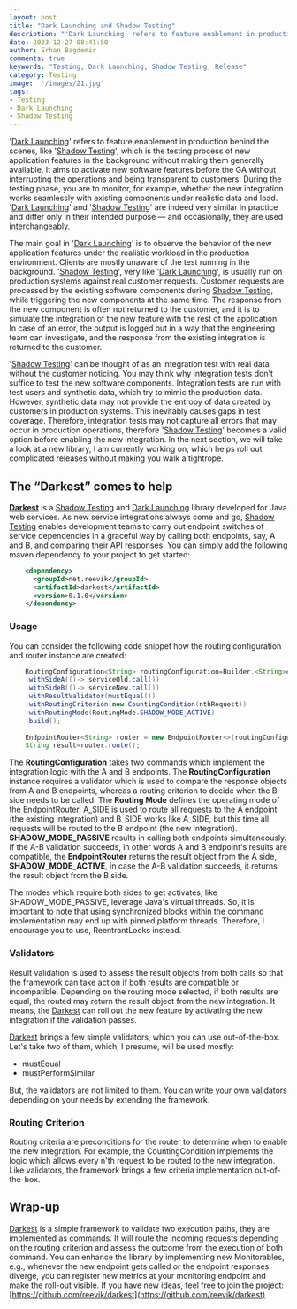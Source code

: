 ```yaml
---
layout: post
title: "Dark Launching and Shadow Testing"
description: "'Dark Launching' refers to feature enablement in production behind the scenes, like 'Shadow Testing', which is the testing process of new application features in the background without making them generally available."
date: 2023-12-27 08:41:50
author: Erhan Bagdemir
comments: true
keywords: "Testing, Dark Launching, Shadow Testing, Release"
category: Testing
image:  '/images/21.jpg'
tags:
- Testing
- Dark Launching
- Shadow Testing
---
```


'[Dark Launching](https://martinfowler.com/bliki/DarkLaunching.html)' refers to feature enablement in production behind the scenes, like '[Shadow Testing](https://microsoft.github.io/code-with-engineering-playbook/automated-testing/shadow-testing/)', which is the testing process of new application features in the background without making them generally available. It aims to activate new software features before the GA without interrupting the operations and being transparent to customers. During the testing phase, you are to monitor, for example, whether the new integration works seamlessly with existing components under realistic data and load. '[Dark Launching](https://martinfowler.com/bliki/DarkLaunching.html)' and '[Shadow Testing](https://microsoft.github.io/code-with-engineering-playbook/automated-testing/shadow-testing/)' are indeed very similar in practice and differ only in their intended purpose — and occasionally, they are used interchangeably. 

The main goal in '[Dark Launching](https://martinfowler.com/bliki/DarkLaunching.html)' is to observe the behavior of the new application features under the realistic workload in the production environment. Clients are mostly unaware of the test running in the background. '[Shadow Testing](https://microsoft.github.io/code-with-engineering-playbook/automated-testing/shadow-testing/)', very like '[Dark Launching](https://martinfowler.com/bliki/DarkLaunching.html)', is usually run on production systems against real customer requests. Customer requests are processed by the existing software components during [Shadow Testing](https://microsoft.github.io/code-with-engineering-playbook/automated-testing/shadow-testing/), while triggering the new components at the same time. The response from the new component is often not returned to the customer, and it is to simulate the integration of the new feature with the rest of the application. In case of an error, the output is logged out in a way that the engineering team can investigate, and the response from the existing integration is returned to the customer.

'[Shadow Testing](https://microsoft.github.io/code-with-engineering-playbook/automated-testing/shadow-testing/)' can be thought of as an integration test with real data without the customer noticing. You may think why integration tests don't suffice to test the new software components. Integration tests are run with test users and synthetic data, which try to mimic the production data. However, synthetic data may not provide the entropy of data created by customers in production systems. This inevitably causes gaps in test coverage. Therefore, integration tests may not capture all errors that may occur in production operations, therefore '[Shadow Testing](https://microsoft.github.io/code-with-engineering-playbook/automated-testing/shadow-testing/)' becomes a valid option before enabling the new integration. In the next section, we will take a look at a new library, I am currently working on, which helps roll out complicated releases without making you walk a tightrope. 

## The “Darkest” comes to help

**[Darkest](https://github.com/reevik/darkest)** is a [Shadow Testing](https://microsoft.github.io/code-with-engineering-playbook/automated-testing/shadow-testing/) and [Dark Launching](https://martinfowler.com/bliki/DarkLaunching.html) library developed for Java web services. As new service integrations always come and go, [Shadow Testing](https://microsoft.github.io/code-with-engineering-playbook/automated-testing/shadow-testing/) enables development teams to carry out endpoint switches of service dependencies in a graceful way by calling both endpoints, say, A and B, and comparing their API responses. You can simply add the following maven dependency to your project to get started: 

```xml
    <dependency>
      <groupId>net.reevik</groupId>
      <artifactId>darkest</artifactId>
      <version>0.1.0</version>
    </dependency>
```

### Usage

You can consider the following code snippet how the routing configuration and router instance are created: 

```java
    RoutingConfiguration<String> routingConfiguration=Builder.<String>create()
    .withSideA(()-> serviceOld.call())
    .withSideB(()-> serviceNew.call())
    .withResultValidator(mustEqual())
    .withRoutingCriterion(new CountingCondition(nthRequest))
    .withRoutingMode(RoutingMode.SHADOW_MODE_ACTIVE)
    .build();
    
    EndpointRouter<String> router = new EndpointRouter<>(routingConfiguration);
    String result=router.route();
```

The **RoutingConfiguration** takes two commands which implement the integration logic with the A and B endpoints. The **RoutingConfiguration** instance requires a validator which is used to compare the response objects from A and B endpoints, whereas a routing criterion to decide when the B side needs to 
be called. The **Routing Mode** defines the operating mode of the EndpointRouter. A_SIDE is used to route all requests to the A endpoint (the existing integration) and B_SIDE works like A_SIDE, but this time all requests will be routed to the B endpoint (the new integration). **SHADOW_MODE_PASSIVE** results in calling both endpoints simultaneously. If the A-B validation succeeds, in other words A and B endpoint's results are compatible, the **EndpointRouter** returns the result object from the A side, **SHADOW_MODE_ACTIVE**, in case the A-B validation succeeds, it returns the result object from the B side.

The modes which require both sides to get activates, like SHADOW_MODE_PASSIVE, leverage Java's virtual threads. So, it is important to note that using synchronized blocks within the command implementation may end up with pinned platform threads. Therefore, I encourage you to use, ReentrantLocks instead.

### Validators

Result validation is used to assess the result objects from both calls so that the framework can take action if both results are compatible or incompatible. Depending on the routing mode selected, if both results are equal, the routed may return the result object from the new integration. It means, the [Darkest](https://github.com/reevik/darkest) can roll out the new feature by activating the new integration if the validation passes. 

[Darkest](https://github.com/reevik/darkest) brings a few simple validators, which you can use out-of-the-box. Let's take two of them, which, I presume, will be used mostly:

* mustEqual
* mustPerformSimilar

But, the validators are not limited to them. You can write your own validators depending on your needs by extending the framework. 

### Routing Criterion

Routing criteria are preconditions for the router to determine when to enable the new integration. For example, the CountingCondition implements the logic which allows every n'th request to be routed to the new integration. Like validators, the framework brings a few criteria implementation out-of-the-box.

## Wrap-up

[Darkest](https://github.com/reevik/darkest) is a simple framework to validate two execution paths, they are implemented as commands. It will route the incoming requests depending on the routing criterion and assess the outcome from the execution of both command. You can enhance the library by implementing new Monitorables, e.g., whenever the new endpoint gets called or the endpoint responses diverge, you can register new metrics at your monitoring endpoint and make the roll-out visible. If you have new ideas, feel free to join the project: 
[https://github.com/reevik/darkest](https://github.com/reevik/darkest)